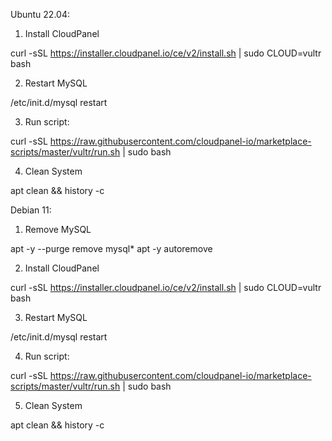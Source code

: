 Ubuntu 22.04:

1. Install CloudPanel

curl -sSL https://installer.cloudpanel.io/ce/v2/install.sh | sudo CLOUD=vultr bash

2. Restart MySQL

/etc/init.d/mysql restart

3. Run script:

curl -sSL https://raw.githubusercontent.com/cloudpanel-io/marketplace-scripts/master/vultr/run.sh | sudo bash

4. Clean System

apt clean && history -c


Debian 11:

1. Remove MySQL

apt -y --purge remove mysql*
apt -y autoremove

2. Install CloudPanel

curl -sSL https://installer.cloudpanel.io/ce/v2/install.sh | sudo CLOUD=vultr bash

3. Restart MySQL

/etc/init.d/mysql restart

4. Run script:

curl -sSL https://raw.githubusercontent.com/cloudpanel-io/marketplace-scripts/master/vultr/run.sh | sudo bash

5. Clean System

apt clean && history -c